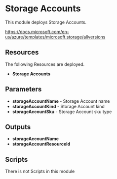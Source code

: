 # Storage Accounts

This module deploys Storage Accounts. 

https://docs.microsoft.com/en-us/azure/templates/microsoft.storage/allversions


## Resources

The following Resources are deployed.

+ **Storage Accounts**  


## Parameters

+ **storageAccountName** - Storage Account name
+ **storageAccountKind** - Storage Account kind
+ **storageAccountSku** - Storage Account sku type


## Outputs

+ **storageAccountName**
+ **storageAccountResourceId**
  

## Scripts

There is not Scripts in this module
